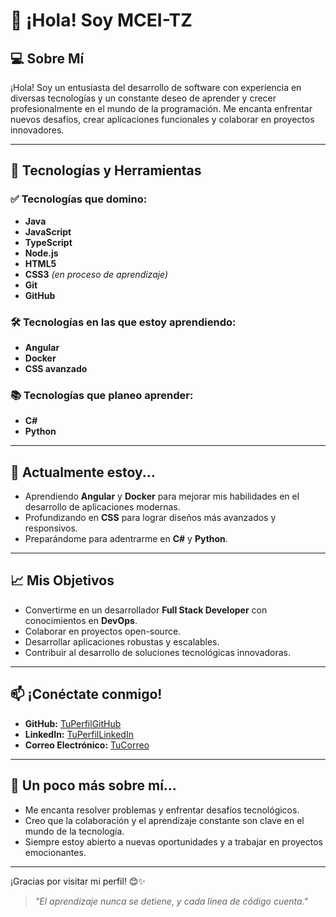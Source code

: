 <!--
**MCEI-TZ/MCEI-TZ** is a ✨ _special_ ✨ repository because its `README.md` (this file) appears on your GitHub profile.

Here are some ideas to get you started:

- 🔭 I’m currently working on ...
- 🌱 I’m currently learning ...
- 👯 I’m looking to collaborate on ...
- 🤔 I’m looking for help with ...
- 💬 Ask me about ...
- 📫 How to reach me: ...
- 😄 Pronouns: ...
- ⚡ Fun fact: ...
-->

# 👋 ¡Hola! Soy MCEI-TZ  

## 💻 Sobre Mí
¡Hola! Soy un entusiasta del desarrollo de software con experiencia en diversas tecnologías y un constante deseo de aprender y crecer profesionalmente en el mundo de la programación. Me encanta enfrentar nuevos desafíos, crear aplicaciones funcionales y colaborar en proyectos innovadores.

---

## 🚀 Tecnologías y Herramientas
### ✅ Tecnologías que domino:
- **Java**
- **JavaScript**
- **TypeScript**
- **Node.js**
- **HTML5**
- **CSS3** *(en proceso de aprendizaje)*
- **Git**
- **GitHub**

### 🛠️ Tecnologías en las que estoy aprendiendo:
- **Angular**
- **Docker**
- **CSS avanzado**

### 📚 Tecnologías que planeo aprender:
- **C#**
- **Python**

---

## 🌱 Actualmente estoy...
- Aprendiendo **Angular** y **Docker** para mejorar mis habilidades en el desarrollo de aplicaciones modernas.
- Profundizando en **CSS** para lograr diseños más avanzados y responsivos.
- Preparándome para adentrarme en **C#** y **Python**.

---

## 📈 Mis Objetivos
- Convertirme en un desarrollador **Full Stack Developer** con conocimientos en **DevOps**.
- Colaborar en proyectos open-source.
- Desarrollar aplicaciones robustas y escalables.
- Contribuir al desarrollo de soluciones tecnológicas innovadoras.

---

## 📫 ¡Conéctate conmigo!
- **GitHub:** [TuPerfilGitHub](#)
- **LinkedIn:** [TuPerfilLinkedIn](#)
- **Correo Electrónico:** [TuCorreo](#)

---

## 🎯 Un poco más sobre mí...
- Me encanta resolver problemas y enfrentar desafíos tecnológicos.
- Creo que la colaboración y el aprendizaje constante son clave en el mundo de la tecnología.
- Siempre estoy abierto a nuevas oportunidades y a trabajar en proyectos emocionantes.

---

¡Gracias por visitar mi perfil! 😊✨

> *"El aprendizaje nunca se detiene, y cada línea de código cuenta."*
